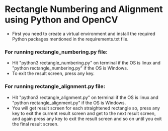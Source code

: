 # Rectangle Numbering and Alignment using Python and OpenCV
- First you need to create a virtual environment and install the required Python packages mentioned in the requirements.txt file.

### For running rectangle_numbering.py file:
- Hit "python3 rectangle_numbering.py" on terminal if the OS is linux and "python rectangle_numbering.py" if the OS is Windows.
- To exit the result screen, press any key.

### For running rectangle_alignment.py file:
- Hit "python3 rectangle_alignment.py" on terminal if the OS is linux and "python rectangle_alignment.py" if the OS is Windows.
- You will get result screen for each straightened rectangle so, press any key to exit the current result screen and get to the next result screen, and again press any key to exit the result screen and so on until you exit the final result screen.